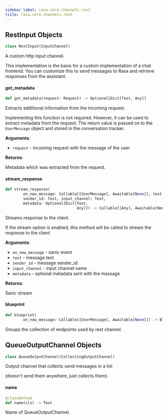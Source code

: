 ```yaml
---
sidebar_label: rasa.core.channels.rest
title: rasa.core.channels.rest
---
```

## RestInput Objects

```python
class RestInput(InputChannel)
```

A custom http input channel.

This implementation is the basis for a custom implementation of a chat
frontend. You can customize this to send messages to Rasa and
retrieve responses from the assistant.

#### get\_metadata

```python
def get_metadata(request: Request) -> Optional[Dict[Text, Any]]
```

Extracts additional information from the incoming request.

Implementing this function is not required. However, it can be used to extract
metadata from the request. The return value is passed on to the
``UserMessage`` object and stored in the conversation tracker.

**Arguments**:

- `request` - incoming request with the message of the user
  

**Returns**:

  Metadata which was extracted from the request.

#### stream\_response

```python
def stream_response(
        on_new_message: Callable[[UserMessage], Awaitable[None]], text: Text,
        sender_id: Text, input_channel: Text,
        metadata: Optional[Dict[Text,
                                Any]]) -> Callable[[Any], Awaitable[None]]
```

Streams response to the client.

If the stream option is enabled, this method will be called to
stream the response to the client

**Arguments**:

- `on_new_message` - sanic event
- `text` - message text
- `sender_id` - message sender_id
- `input_channel` - input channel name
- `metadata` - optional metadata sent with the message
  

**Returns**:

  Sanic stream

#### blueprint

```python
def blueprint(
        on_new_message: Callable[[UserMessage], Awaitable[None]]) -> Blueprint
```

Groups the collection of endpoints used by rest channel.

## QueueOutputChannel Objects

```python
class QueueOutputChannel(CollectingOutputChannel)
```

Output channel that collects send messages in a list

(doesn&#x27;t send them anywhere, just collects them).

#### name

```python
@classmethod
def name(cls) -> Text
```

Name of QueueOutputChannel.

